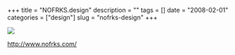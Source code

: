 +++
title = "NOFRKS.design"
description = ""
tags = []
date = "2008-02-01"
categories = ["design"]
slug = "nofrks-design"
+++


 

  <div id="screens-thumbs" class="clearfix">
    <div class="txt-center" id="design-submission"><a href="http://www.nofrks.com/"><img id='bluga-thumbnail-1007' class='bluga-thumbnail large' src='//media.konigi.com/bluga/
wt47f281b2b3194_0.jpg'/></a></div>  
  </div>   
<p><a href="http://www.nofrks.com/">http://www.nofrks.com/</a></p>




